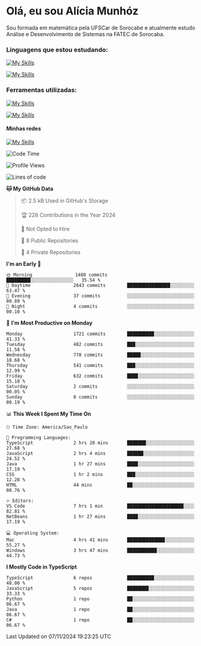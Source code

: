 # Olá, eu sou Alícia Munhóz

<p>Sou formada em matemática pela UFSCar de Sorocabe e atualmente estudo Análise e Desenvolvimento de Sistemas na FATEC de Sorocaba.</p>

### Linguagens que estou estudando:

[![My Skills](https://skillicons.dev/icons?i=js,ts,html,css)](https://skillicons.dev)


[![My Skills](https://skillicons.dev/icons?i=nodejs,java,py,latex)](https://skillicons.dev)

### Ferramentas utilizadas:

[![My Skills](https://skillicons.dev/icons?i=vscode,discord,figma,git)](https://skillicons.dev)

[![My Skills](https://skillicons.dev/icons?i=github,gmail,mongodb,sublime)](https://skillicons.dev)

#### Minhas redes
[![My Skills](https://skillicons.dev/icons?i=linkedin)](https://www.linkedin.com/in/aliciamunhozfrancodecamargo/)

<!--START_SECTION:waka-->
![Code Time](http://img.shields.io/badge/Code%20Time-145%20hrs%2048%20mins-blue)

![Profile Views](http://img.shields.io/badge/Profile%20Views-0-blue)

![Lines of code](https://img.shields.io/badge/From%20Hello%20World%20I%27ve%20Written-5.7%20million%20lines%20of%20code-blue)

**🐱 My GitHub Data** 

> 📦 2.5 kB Used in GitHub's Storage 
 > 
> 🏆 228 Contributions in the Year 2024
 > 
> 🚫 Not Opted to Hire
 > 
> 📜 8 Public Repositories 
 > 
> 🔑 4 Private Repositories 
 > 
**I'm an Early 🐤** 

```text
🌞 Morning                1480 commits        █████████░░░░░░░░░░░░░░░░   35.54 % 
🌆 Daytime                2643 commits        ████████████████░░░░░░░░░   63.47 % 
🌃 Evening                37 commits          ░░░░░░░░░░░░░░░░░░░░░░░░░   00.89 % 
🌙 Night                  4 commits           ░░░░░░░░░░░░░░░░░░░░░░░░░   00.10 % 
```
📅 **I'm Most Productive on Monday** 

```text
Monday                   1721 commits        ██████████░░░░░░░░░░░░░░░   41.33 % 
Tuesday                  482 commits         ███░░░░░░░░░░░░░░░░░░░░░░   11.58 % 
Wednesday                778 commits         █████░░░░░░░░░░░░░░░░░░░░   18.68 % 
Thursday                 541 commits         ███░░░░░░░░░░░░░░░░░░░░░░   12.99 % 
Friday                   632 commits         ████░░░░░░░░░░░░░░░░░░░░░   15.18 % 
Saturday                 2 commits           ░░░░░░░░░░░░░░░░░░░░░░░░░   00.05 % 
Sunday                   8 commits           ░░░░░░░░░░░░░░░░░░░░░░░░░   00.19 % 
```


📊 **This Week I Spent My Time On** 

```text
🕑︎ Time Zone: America/Sao_Paulo

💬 Programming Languages: 
TypeScript               2 hrs 20 mins       ███████░░░░░░░░░░░░░░░░░░   27.68 % 
JavaScript               2 hrs 4 mins        ██████░░░░░░░░░░░░░░░░░░░   24.52 % 
Java                     1 hr 27 mins        ████░░░░░░░░░░░░░░░░░░░░░   17.19 % 
CSS                      1 hr 2 mins         ███░░░░░░░░░░░░░░░░░░░░░░   12.28 % 
HTML                     44 mins             ██░░░░░░░░░░░░░░░░░░░░░░░   08.76 % 

🔥 Editors: 
VS Code                  7 hrs 1 min         █████████████████████░░░░   82.81 % 
NetBeans                 1 hr 27 mins        ████░░░░░░░░░░░░░░░░░░░░░   17.19 % 

💻 Operating System: 
Mac                      4 hrs 41 mins       ██████████████░░░░░░░░░░░   55.27 % 
Windows                  3 hrs 47 mins       ███████████░░░░░░░░░░░░░░   44.73 % 
```

**I Mostly Code in TypeScript** 

```text
TypeScript               6 repos             ██████████░░░░░░░░░░░░░░░   40.00 % 
JavaScript               5 repos             ████████░░░░░░░░░░░░░░░░░   33.33 % 
Python                   1 repo              ██░░░░░░░░░░░░░░░░░░░░░░░   06.67 % 
Java                     1 repo              ██░░░░░░░░░░░░░░░░░░░░░░░   06.67 % 
C#                       1 repo              ██░░░░░░░░░░░░░░░░░░░░░░░   06.67 % 
```




 Last Updated on 07/11/2024 19:23:25 UTC
<!--END_SECTION:waka-->

